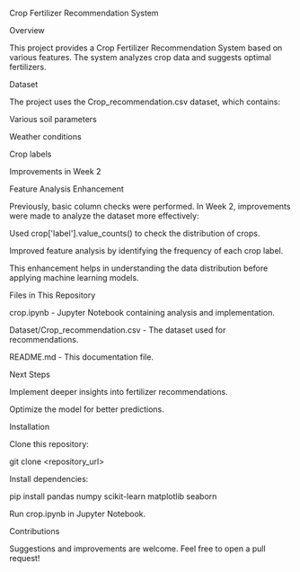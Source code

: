 Crop Fertilizer Recommendation System

Overview

This project provides a Crop Fertilizer Recommendation System based on various features. The system analyzes crop data and suggests optimal fertilizers.

Dataset

The project uses the Crop_recommendation.csv dataset, which contains:

Various soil parameters

Weather conditions

Crop labels

Improvements in Week 2

Feature Analysis Enhancement

Previously, basic column checks were performed. In Week 2, improvements were made to analyze the dataset more effectively:

Used crop['label'].value_counts() to check the distribution of crops.

Improved feature analysis by identifying the frequency of each crop label.

This enhancement helps in understanding the data distribution before applying machine learning models.

Files in This Repository

crop.ipynb - Jupyter Notebook containing analysis and implementation.

Dataset/Crop_recommendation.csv - The dataset used for recommendations.

README.md - This documentation file.

Next Steps

Implement deeper insights into fertilizer recommendations.

Optimize the model for better predictions.

Installation

Clone this repository:

git clone <repository_url>

Install dependencies:

pip install pandas numpy scikit-learn matplotlib seaborn

Run crop.ipynb in Jupyter Notebook.

Contributions

Suggestions and improvements are welcome. Feel free to open a pull request!
